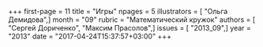 +++
first-page = 11
title = "Игры"
npages = 5
illustrators = [ "Ольга Демидова",]
month = "09"
rubric = "Математический кружок"
authors = [ "Сергей Дориченко", "Максим Прасолов",]
issues = [ "2013_09",]
year = "2013"
date = "2017-04-24T15:37:57+03:00"
+++
